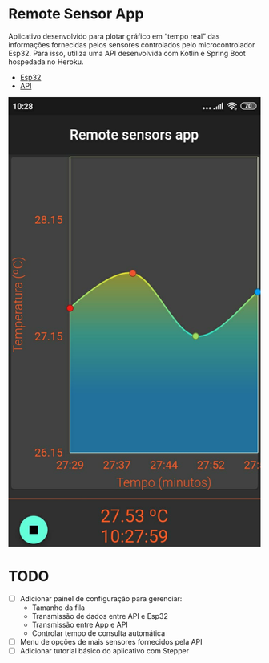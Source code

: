 # Remote Sensor App

Aplicativo desenvolvido para plotar gráfico em “tempo real” das informações fornecidas pelos sensores controlados 
pelo microcontrolador Esp32. Para isso, utiliza uma API desenvolvida com Kotlin e Spring Boot hospedada no Heroku.

* [Esp32](https://github.com/DA0HN/remote-sensors-esp32)
* [API](https://github.com/DA0HN/remote-sensors-api)

![app](images/sensor-remoto-app.jpeg)

# TODO

- [ ] Adicionar painel de configuração para gerenciar:
    - Tamanho da fila
    - Transmissão de dados entre API e Esp32
    - Transmissão entre App e API
    - Controlar tempo de consulta automática
- [ ] Menu de opções de mais sensores fornecidos pela API
- [ ] Adicionar tutorial básico do aplicativo com Stepper